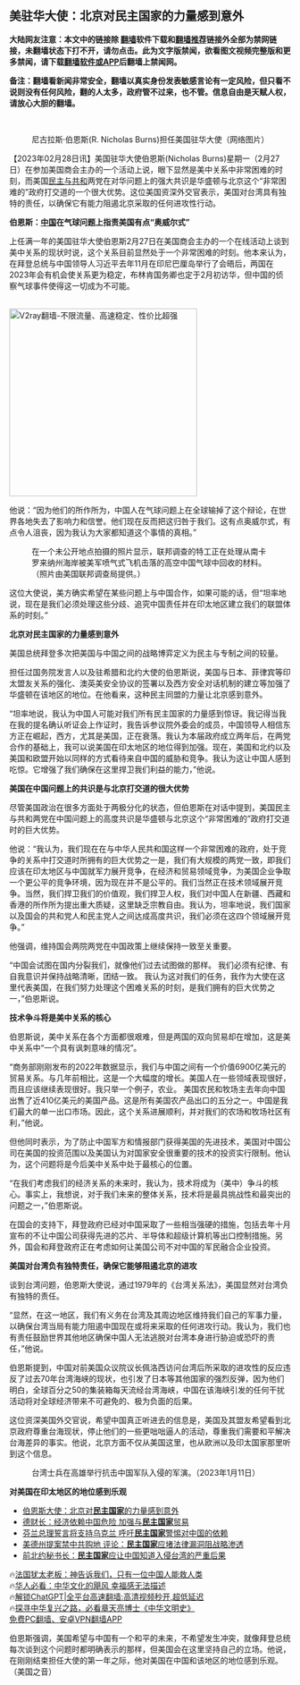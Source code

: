  <!-- 面包屑导航 --> <h2>美驻华大使：北京对民主国家的力量感到意外</h2> <p class="notice"><b>大陆网友注意：本文中的链接除 <a href="https://github.com/bannedbook/fanqiang" >翻墙</a>软件下载和<a href="https://github.com/killgcd/justmysocks/blob/master/README.md">翻墙推荐</a>链接外全部为禁网链接，未翻墙状态下打不开，请勿点击。此为文字版禁闻，欲看图文视频完整版和更多禁闻，请下载<a href="https://github.com/bannedbook/fanqiang">翻墙软件或APP</a>后翻墙上禁闻网。</p><p>备注：翻墙看新闻非常安全，翻墙以真实身份发表敏感言论有一定风险，但只看不说则没有任何风险，翻的人太多，政府管不过来，也不管。信息自由是天赋人权，请放心大胆的翻墙。</b></p>  <div class="entry"> <br /> <figure><a href="https://i0.wp.com/upload-images-bucket-v64rleca837do.s3.eu-west-1.amazonaws.com/wp-content/uploads/2021/08/21171252/Screen-Shot-2021-08-21-at-13.12.23.png?fit=1184%2C794&#038;ssl=1" data-caption="尼古拉斯·伯恩斯(R. Nicholas Burns)担任美国驻华大使（网络图片）"></a><figcaption class="wp-caption-text">尼古拉斯·伯恩斯(R. Nicholas Burns)担任美国驻华大使（网络图片）</figcaption></figure> <p>                     <a href="https://ganjing.com"></a>  </p> <p>【2023年02月28日讯】美国驻华大使伯恩斯(Nicholas Burns)星期一（2月27日）在参加美国商会主办的一个活动上说，眼下显然是美中关系中非常困难的时刻，而美国<span class='wp_keywordlink'><a href="https://www.bannedbook.org/forum2/topic1590.html" title="袁红冰《民主与共和》" target="_blank">民主与共和</a></span>两党在对华问题上的强大共识是华盛顿与北京这个“非常困难的”政府打交道的一个很大优势。这位美国资深外交官表示，美国对台湾具有独特的责任，以确保它有能力阻遏北京采取的任何进攻性行动。</p> <p><strong>伯恩斯：<span class='wp_keywordlink_affiliate'><a href="https://www.bannedbook.org/" title="中国" target="_blank">中国</a></span>在气球问题上指责美国有点“奥威尔式”</strong></p> <p>上任满一年的美国驻华大使伯恩斯2月27日在美国商会主办的一个在线活动上谈到美中关系的现状时说，这个关系目前显然处于一个非常困难的时刻。他本来认为，在拜登总统与中国领导人习近平去年11月在印尼巴厘岛举行了会晤后，两国在2023年会有机会使关系更为稳定，布林肯国务卿也定于2月初访华，但中国的侦察气球事件使得这一切成为不可能。</p> <p>     <br/><a href="https://github.com/bannedbook/fanqiang/wiki/V2ray%E6%9C%BA%E5%9C%BA"><img src="https://raw.githubusercontent.com/bannedbook/fanqiang/master/v2ss/images/v2free.jpg" width="336" alt="V2ray翻墙-不限流量、高速稳定、性价比超强"></a><br/>    </p> <p>他说：“因为他们的所作所为，中国人在气球问题上在全球输掉了这个辩论，在世界各地失去了影响力和信誉。他们现在反而把这归咎于我们。这有点奥威尔式，有点令人沮丧，因为我认为大家都知道这个事情的真相。”</p> <figure class="media-image js-media-expand js-media-expand--ready">  <figcaption>在一个未公开地点拍摄的照片显示，联邦调查的特工正在处理从南卡罗来纳州海岸被美军喷气式飞机击落的高空中国气球中回收的材料。（照片由美国联邦调查局提供。）</figcaption></figure> <p>这位大使说，美方确实希望在某些问题上与中国合作，如果可能的话，但“坦率地说，现在是我们必须处理这些分歧、追究中国责任并在印太地区建立我们的联盟体系的时刻。”</p>  <p><strong>北京对民主国家的力量感到意外</strong></p> <p>美国总统拜登多次把美国与中国之间的战略博弈定义为民主与专制之间的较量。</p> <p>担任过国务院发言人以及驻希腊和北约大使的伯恩斯说，美国与日本、菲律宾等印太盟友关系的强化、澳英美安全协议的签署以及西方安全对话机制的建立等加强了华盛顿在该地区的地位。在他看来，这种民主同盟的力量让北京感到意外。</p> <p>“坦率地说，我认为中国人可能对我们所有民主国家的力量感到惊讶。我记得当我在我的提名确认听证会上作证时，我告诉参议院外委会的成员，中国领导人相信东方正在崛起，西方，尤其是美国，正在衰落。我认为本届政府成立两年后，在两党合作的基础上，我可以说美国在印太地区的地位得到加强。现在，美国和北约以及美国和欧盟开始以同样的方式看待来自中国的威胁和竞争。我认为这让中国人感到吃惊。它增强了我们确保在这里捍卫我们利益的能力，”他说。</p> <p><strong>美国在中国问题上的共识是与北京打交道的很大优势</strong></p> <p>尽管美国政治在很多方面处于两极分化的状态，但伯恩斯在对话中提到，美国民主与共和两党在中国问题上的高度共识是华盛顿与北京这个“非常困难的”政府打交道时的巨大优势。</p> <p>他说：“我认为，我们现在在与中华人民共和国这样一个非常困难的政府，处于竞争的关系中打交道时所拥有的巨大优势之一是，我们有大规模的两党一致，即我们应该在印太地区与中国就军力展开竞争，在经济和贸易领域竞争，为美国企业争取一个更公平的竞争环境，因为现在并不是公平的。我们当然正在技术领域展开竞争。当然，我们捍卫我们的价值观，我们捍卫人权，我们对中国人在新疆、西藏和香港的所作所为提出重大质疑，这里缺乏宗教自由。我认为，坦率地说，我们国家以及国会的共和党人和民主党人之间达成高度共识，我们必须在这四个领域展开竞争。”</p>  <p>他强调，维持国会两院两党在中国政策上继续保持一致至关重要。</p> <p>“中国会试图在国内分裂我们，就像他们过去试图做的那样。 我们必须有纪律、有自我意识并保持战略清晰，团结一致。 我认为这对我们的任务，我作为大使在这里代表美国，在我们努力处理这个困难关系的时刻，是我们拥有的巨大优势之一，”伯恩斯说。</p> <p><strong>技术争斗将是美中关系的核心</strong></p> <p>伯恩斯说，美中关系在各个方面都很艰难，但是两国的双向贸易却在增加，这是美中关系中“一个具有讽刺意味的情况”。</p> <p>“商务部刚刚发布的2022年数据显示，我们与中国之间有一个价值6900亿美元的贸易关系。与几年前相比，这是一个大幅度的增长。美国人在一些领域表现很好，而且应该继续表现很好。我只举一个例子，农业。 美国农民和牧场主去年向中国出售了近410亿美元的美国产品。这是所有美国农产品出口的五分之一。中国是我们最大的单一出口市场。因此，这个关系进展顺利，并对我们的农场和牧场社区有利，”他说。</p> <p>但他同时表示，为了防止中国军方和情报部门获得美国的先进技术，美国对中国公司在美国的投资范围以及美国认为对国家安全很重要的技术的投资实行限制。他认为，这个问题将是今后美中关系中处于最核心的位置。</p> <p>“在我们考虑我们的经济关系的未来时，我认为，技术将成为（美中）争斗的核心。事实上，我想说，对于我们未来的整体关系，技术将是最具挑战性和最突出的问题之一，”伯恩斯说。</p>  <p>在国会的支持下，拜登政府已经对中国采取了一些相当强硬的措施，包括去年十月宣布的不让中国公司获得先进的芯片、半导体和超级计算机等出口控制措施。另外，国会和拜登政府正在考虑如何让美国公司不对中国的军民融合企业投资。</p> <p><strong>美国对台湾负有独特责任，确保它能够阻遏北京的进攻</strong></p> <p>谈到台湾问题，伯恩斯大使说，通过1979年的《台湾关系法》，美国显然对台湾负有独特的责任。</p> <p>“显然，在这一地区，我们有义务在台湾及其周边地区维持我们自己的军事力量，以确保台湾当局有能力阻遏中国现在或将来采取的任何进攻行动。我认为，我们也有责任鼓励世界其他地区确保中国人无法逃脱对台湾本身进行胁迫或恐吓的责任，”他说。</p> <p>伯恩斯提到，中国对前美国众议院议长佩洛西访问台湾后所采取的进攻性的反应违反了过去70年台湾海峡的现状，也引发了日本等其他国家的强烈反弹，因为他们明白，全球百分之50的集装箱每天流经台湾海峡，中国在该海峡引发的任何干扰活动将对全球经济带来不可避免的、极为负面的后果。</p> <p>这位资深美国外交官说，希望中国真正听进去的信息是，美国及其盟友希望看到北京政府尊重台海现状，停止他们的一些更咄咄逼人的活动，尊重我们需要和平解决台海差异的事实。他说，北京方面不仅从美国这里，也从欧洲以及印太国家那里听到这个信息。</p> <figure class="media-image js-media-expand js-media-expand--ready">  <figcaption>台湾士兵在高雄举行抗击中国军队入侵的军演。（2023年1月11日）</figcaption></figure> <p><strong>对美国在印太地区的地位感到乐观</strong></p>  <!--<div id="taboola-mid-1"></div>--><ul class='op-related-articles' title='相关阅读'> <li><a href='https://www.bannedbook.org/bnews/renquan/20230228/1854182.html' target='_blank'>伯恩斯大使：北京对<b>民主国家</b>的力量感到意外</a></li> <li><a href='https://www.bannedbook.org/bnews/cnnews/20230211/1847442.html' target='_blank'>德财长：经济依赖中国危险 加强与<b>民主国家</b>贸易</a></li> <li><a href='https://www.bannedbook.org/bnews/bannedvideo/20230118/1837615.html' target='_blank'>芬兰总理誓言将支持乌克兰 呼吁<b>民主国家</b>警惕对中国的依赖</a></li> <li><a href='https://www.bannedbook.org/bnews/headline/20230118/1837605.html' target='_blank'>美德州提案禁中共购地 评论：<b>民主国家</b>应堵法律漏洞阻战略渗透</a></li> <li><a href='https://www.bannedbook.org/bnews/taiwannews/20230106/1832662.html' target='_blank'>前北约秘书长：<b>民主国家</b>应让中国知道入侵台湾的严重后果</a></li> </ul> <p class="texttj"> 🔥<a href="https://www.bannedbook.org/bnews/ssgc/20230219/1850782.html" target="_blank">法国犹太老板：神告诉我们，只有一位中国人能救人类</a><br/> 🔥<a href="https://www.bannedbook.org/bnews/comments/20220220/1694796.html" target="_blank">华人必看：中华文化的飓风 幸福感无法描述</a><br/> 🔥<a href="https://github.com/bannedbook/fanqiang/wiki/V2ray%E6%9C%BA%E5%9C%BA" target="_blank">解锁ChatGPT|全平台高速翻墙:高清视频秒开,超低延迟</a><br/> 🔥<a href="https://www.bannedbook.org/bnews/comments/20220808/1768773.html" target="_blank">探寻中华复兴之路，必看章天亮博士《中华文明史》</a><br/> <a href="https://github.com/bannedbook/fanqiang/wiki/%E7%A6%81%E9%97%BB%E7%BD%91%E5%AE%89%E5%8D%93%E7%BF%BB%E5%A2%99%E6%96%B0%E9%97%BBAPP" target="_blank">免费PC翻墙、安卓VPN翻墙APP</a><br/> </p><p>伯恩斯强调，美国希望与中国有一个和平的未来，不希望发生冲突，就像拜登总统每次谈到这个问题时都明确表示的那样，但美国会在这里坚持自己的立场。他说，在刚刚结束担任大使的第一年之际，他对美国在中国和该地区的地位感到乐观。（美国之音）</p><a name='sharetosocial'></a> <div style="margin-bottom:5px;padding-bottom:5px;clear:both"> <div id="archive-pix-1" class="banner-ads"> <!-- AuctionX Display platform tag START --> <div id="27602x728x90x621x_ADSLOT1" clicktrack="%%CLICK_URL_ESC%%"></div>  <!-- AuctionX Display platform tag END --> </div> <div id="archive-pix-2" class="banner-ads"> <!-- AuctionX Display platform tag START --> <div id="27556x300x250x621x_ADSLOT1" clicktrack="%%CLICK_URL_ESC%%" style="margin:0 auto;text-align:center"></div>  <!-- AuctionX Display platform tag END --> </div> </div>  <div id="archive-pix-1" class="banner-ads"> <!-- AuctionX Display platform tag START --> <div id="27603x728x90x621x_ADSLOT1" clicktrack="%%CLICK_URL_ESC%%"></div>  <!-- AuctionX Display platform tag END --> </div> </div><!--END ENTRY--> 